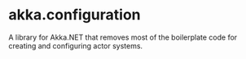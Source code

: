# akka.configuration
A library for Akka.NET that removes most of the boilerplate code for creating and configuring actor systems.
